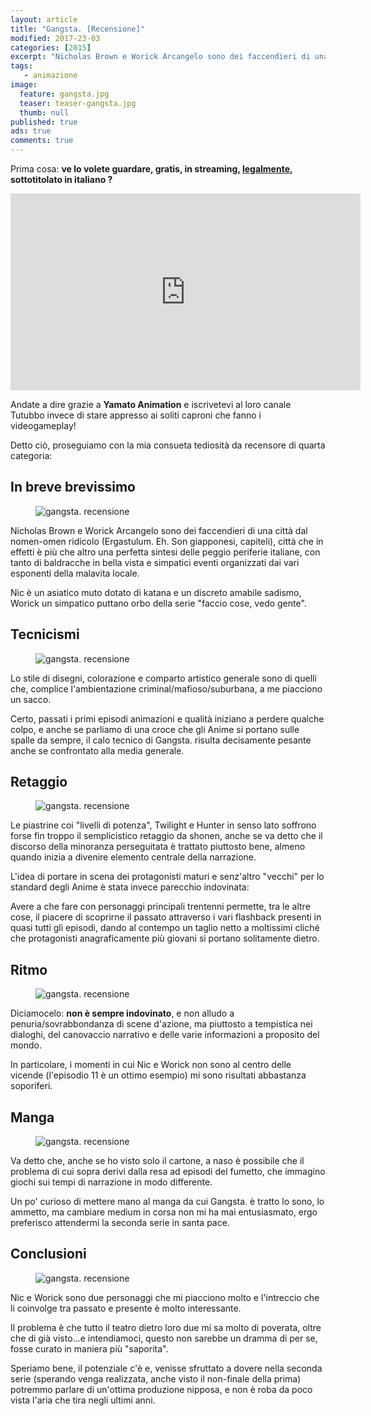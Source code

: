 ```yaml
---
layout: article
title: "Gangsta. [Recensione]"
modified: 2017-23-03
categories: [2015]
excerpt: "Nicholas Brown e Worick Arcangelo sono dei faccendieri di una città dal nomen-omen ridicolo (Ergastulum. Eh. Son giapponesi, capiteli), città che in effetti è più che altro una perfetta sintesi delle peggio periferie italiane..."
tags: 
   - animazione
image: 
  feature: gangsta.jpg
  teaser: teaser-gangsta.jpg
  thumb: null
published: true
ads: true
comments: true
---
```


Prima cosa: **ve lo volete guardare, gratis, in streaming, <u>legalmente</u>, sottotitolato in italiano ?**

<iframe allowfullscreen="" frameborder="0" height="315" src="https://www.youtube.com/embed/videoseries?list=PL8jk9jEnr_73cC5xptCKXC7dLc9zIhvPC" width="560"></iframe>

Andate a dire grazie a **Yamato Animation** e iscrivetevi al loro canale Tutubbo invece di stare appresso ai soliti caproni che fanno i videogameplay!

Detto ciò, proseguiamo con la mia consueta tediosità da recensore di quarta categoria:

## In breve brevissimo

<figure>
<img src='https://1.bp.blogspot.com/-3YA1jQqmcyE/VgkbNTAudQI/AAAAAAAAMuI/AoLiZiferKM/s1600/nic.jpg' alt='gangsta. recensione'>
</figure>

Nicholas Brown e Worick Arcangelo sono dei faccendieri di una città dal nomen-omen ridicolo (Ergastulum. Eh. Son giapponesi, capiteli), città che in effetti è più che altro una perfetta sintesi delle peggio periferie italiane, con tanto di baldracche in bella vista e simpatici eventi organizzati dai vari esponenti della malavita locale.

Nic è un asiatico muto dotato di katana e un discreto amabile sadismo, Worick un simpatico puttano orbo della serie "faccio cose, vedo gente".

## Tecnicismi

<figure>
<img src='https://3.bp.blogspot.com/-hi8plsyTDfg/Vgkbb0yZYUI/AAAAAAAAMuQ/4X9vlBOFDek/s1600/Ab.png' alt='gangsta. recensione'>
</figure>

Lo stile di disegni, colorazione e comparto artistico generale sono di quelli che, complice l'ambientazione criminal/mafioso/suburbana, a me piacciono un sacco.

Certo, passati i primi episodi animazioni e qualità iniziano a perdere qualche colpo, e anche se parliamo di una croce che gli Anime si portano sulle spalle da sempre, il calo tecnico di Gangsta. risulta decisamente pesante anche se confrontato alla media generale.

## Retaggio

<figure>
<img src='https://2.bp.blogspot.com/-MyTFcVImMGA/VgkbATHFLjI/AAAAAAAAMuA/DoXMlOrLPiI/s1600/gangsta.jpg' alt='gangsta. recensione'>
</figure>

Le piastrine coi "livelli di potenza", Twilight e Hunter in senso lato soffrono forse fin troppo il semplicistico retaggio da shonen, anche se va detto che il discorso della minoranza perseguitata è trattato piuttosto bene, almeno quando inizia a divenire elemento centrale della narrazione.

L'idea di portare in scena dei protagonisti maturi e senz'altro "vecchi" per lo standard degli Anime è stata invece parecchio indovinata:  

Avere a che fare con personaggi principali trentenni permette, tra le altre cose, il piacere di scoprirne il passato attraverso i vari flashback presenti in quasi tutti gli episodi, dando al contempo un taglio netto a moltissimi cliché che protagonisti anagraficamente più giovani si portano solitamente dietro.

## Ritmo

<figure>
<img src='https://1.bp.blogspot.com/-8hXYCF-Limw/VgkXg6vS_UI/AAAAAAAAMtk/pXCoQ9a05d0/s1600/gangsta.jpg' alt='gangsta. recensione'>
</figure>

Diciamocelo: **non è sempre indovinato**, e non alludo a penuria/sovrabbondanza di scene d'azione, ma piuttosto a tempistica nei dialoghi, del canovaccio narrativo e delle varie informazioni a proposito del mondo.

In particolare, i momenti in cui Nic e Worick non sono al centro delle vicende (l'episodio 11 è un ottimo esempio) mi sono risultati abbastanza soporiferi.

## Manga

<figure>
<img src='https://2.bp.blogspot.com/-CzX30mC1DhM/VgkalYWyaLI/AAAAAAAAMt4/KYF_7jc2DyE/s1600/gangsta.jpg' alt='gangsta. recensione'>
</figure>

Va detto che, anche se ho visto solo il cartone, a naso è possibile che il problema di cui sopra derivi dalla resa ad episodi del fumetto, che immagino giochi sui tempi di narrazione in modo differente.

Un po' curioso di mettere mano al manga da cui Gangsta. è tratto lo sono, lo ammetto, ma cambiare medium in corsa non mi ha mai entusiasmato, ergo preferisco attendermi la seconda serie in santa pace.

## Conclusioni

<figure>
<img src='https://1.bp.blogspot.com/-RLW48aCFKF8/VgkcFWTYlFI/AAAAAAAAMuY/uWraLFcdyFI/s1600/tumblr_nql95z7Q6K1sah94ho1_1280.jpg' alt='gangsta. recensione'>
</figure>

Nic e Worick sono due personaggi che mi piacciono molto e l'intreccio che li coinvolge tra passato e presente è molto interessante.

Il problema è che tutto il teatro dietro loro due mi sa molto di poverata, oltre che di già visto...e intendiamoci, questo non sarebbe un dramma di per se, fosse curato in maniera più "saporita".

Speriamo bene, il potenziale c'è e, venisse sfruttato a dovere nella seconda serie (sperando venga realizzata, anche visto il non-finale della prima) potremmo parlare di un'ottima produzione nipposa, e non è roba da poco vista l'aria che tira negli ultimi anni.